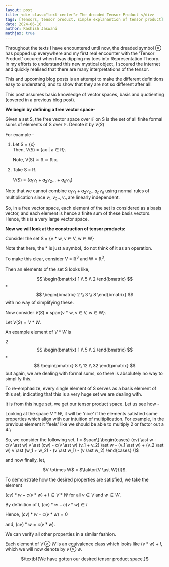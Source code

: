 ```yaml
---
layout: post
title: <div class="text-center"> The dreaded Tensor Product </div>
tags: [Tensors, tensor product, simple explanantion of tensor product]
date: 2024-06-16
author: Kashish Jaswani
mathjax: true
---
```

Throughout the texts I have encountered until now, the dreaded symbol $\otimes$ has popped up everywhere and my first real encounter with the 'Tensor Product' 
occured when I was dipping my toes into Representation Theory. In my efforts to understand this new mystical object, I scoured the internet 
and quickly realised that there are many interpretations of the tensor.

This and upcoming blog posts is an attempt to make the different definitions easy to understand, and to show that they are not so different after all!

This post assumes basic knowledge of vector spaces, basis and quotienting (covered in a previous blog post).

$\textbf{We begin by defining a free vector space-}$

Given a set S, the free vector space over $\mathbb{F}$ on S is the set of all finite formal sums of elements of S over $\mathbb{F}$. 
Denote it by $V(S)$

For example - 
1. Let S = {x}   
   Then, $V(S)$ = {ax $|$ a $\in$ R}.
   
   Note, V(S) $\cong$ $\mathbb{R}$ $\cong$ $\mathbb{R}$ x.

3. Take S = R.
   
   $V(S)$ = $\{a_1v_1 + a_2v_2... + a_nv_n\}$

Note that we cannot combine $a_1v_1 + a_2v_2...a_nv_n$ using normal rules of multiplication since $v_1, v_2..,v_n$ are linearly independent. 

So, in a free vector space, each element of the set is considered as a basis vector, and each element is hence a finite sum of these basis vectors. Hence, this is a very large vector space. 

$\textbf{Now we will look at the construction of tensor products:}$

Consider the set S = {v $\ast$ w, v $\in$ V, w $\in$ W}

Note that here, the $\ast$ is just a symbol, do not think of it as an operation.

To make this clear, consider V = $\mathbb{R}^3$ and W = $\mathbb{R}^3$.

Then an elements of the set S looks like,

$$
\begin{bmatrix} 
1 \\ 
5 \\ 
2
\end{bmatrix} 
$$
$\ast$  
$$
\begin{bmatrix} 
2 \\ 
3 \\ 
8
\end{bmatrix}
$$
with no way of simplifying these.

Now consider $V(S)$ = span{v $\ast$ w, v $\in$ V, w $\in$ W}. 

Let $V(S) = V \ast W.$ 

An example element of $V \ast W$ is

2 $$
\begin{bmatrix} 
1 \\
5 \\ 
2
\end{bmatrix}
$$
$\ast$ 
$$
\begin{pmatrix} 
8 \\
12 \\
32 
\end{pmatrix}
$$
but again, we are dealing with formal sums, so there is absolutely no way to simplify this. 

To re-emphasize, every single element of S serves as a basis element of this set, indicating that this is a very huge set we are dealing with. 

It is from this huge set, we get our tensor product space. Let us see how - 

Looking at the space $V \ast W$, it will be 'nice' if the elements satisfied some properties which align with our intuition of multiplication. For example, in the previous element it 'feels' like we should be able to multiply 2 or factor out a 4.\\

So, we consider the following set, 
I = 
$span\[ \begin{cases} 
     (cv) \ast w - c(v \ast w)
     v \ast (cw) - c(v \ast w)
     (v_1 + v_2) \ast w - (v_1 \ast w) + (v_2 \ast w)
     v \ast (w_1 + w_2) - (v \ast w_1) - (v \ast w_2)
   \end{cases}
\]$

and now finally, let,
<center> $V \otimes W$ = $\faktor{V \ast W}{I}$. </center> 

To demonstrate how the desired properties are satisfied, we take the element 

$(cv) \ast w - c(v \ast w) + I \in V \ast W$ for all $v \in V$ and $w \in W$. 

By definition of I, $(cv) \ast w - c(v \ast w) \in I$

Hence, $(cv) \ast w - c(v \ast w) = 0$

and, $(cv) \ast w = c(v \ast w)$.

We can verify all other properties in a similar fashion.

Each element of $V \otimes W$ is an equivalence class which looks like ($v \ast w) + I$, which we will now denote by $v \otimes w$.

<center> $\textbf{We have gotten our desired tensor product space.}$ </center>


